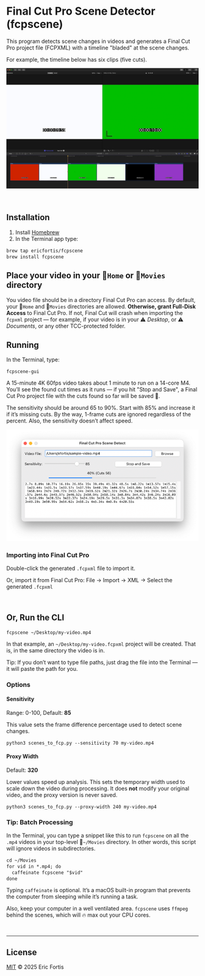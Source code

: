 # Final Cut Pro Scene Detector (fcpscene)

This program detects scene changes in videos and generates a Final Cut
Pro project file (FCPXML) with a timeline "bladed" at the scene changes.

For example, the timeline below has six clips (five cuts).

![](./README-example.jpg)


<br>

## Installation

1. Install [Homebrew](https://brew.sh)
2. In the Terminal app type:

```shell
brew tap ericfortis/fcpscene
brew install fcpscene
```


## Place your video in your 📂`Home` or 📂`Movies` directory
You video file should be in a directory Final Cut Pro can access. By default,
your 📂`Home` and 📂`Movies` directories are allowed. **Otherwise, grant Full-Disk
Access** to Final Cut Pro. If not, Final Cut will crash when importing the
`fcpxml` project &mdash; for example, if your video is in your ⚠️ _Desktop_, or
⚠️ _Documents_, or any other TCC-protected folder.



## Running
In the Terminal, type:

```shell
fcpscene-gui
```

A 15-minute 4K 60fps video takes about 1 minute to run on a 14-core M4. You’ll
see the found cut times as it runs &mdash; if you hit "Stop and Save", a Final
Cut Pro project file with the cuts found so far will be saved 💾.

The sensitivity should be around 65 to 90%. Start with 85% and increase it if
it’s missing cuts. By the way, 1-frame cuts are ignored regardless of the
percent. Also, the sensitivity doesn’t affect speed.


![](README-gui.png)

### Importing into Final Cut Pro
Double-click the generated `.fcpxml` file to import it.

Or, import it from Final Cut Pro: File &rarr; Import &rarr; XML &rarr;  Select the generated `.fcpxml`

<br>



## Or, Run the CLI

```shell
fcpscene ~/Desktop/my-video.mp4
```

In that example, an `~/Desktop/my-video.fcpxml` project will
be created. That is, in the same directory the video is in.

Tip: If you don’t want to type file paths, just drag the
file into the Terminal — it will paste the path for you.


### Options

#### Sensitivity
Range: 0-100, Default: **85**

This value sets the frame difference percentage used to detect scene changes.

```shell
python3 scenes_to_fcp.py --sensitivity 70 my-video.mp4
```

#### Proxy Width
Default: **320**

Lower values speed up analysis. This sets the temporary width
used to scale down the video during processing. It does **not**
modify your original video, and the proxy version is never saved.

```shell
python3 scenes_to_fcp.py --proxy-width 240 my-video.mp4
```

### Tip: Batch Processing

In the Terminal, you can type a snippet like this to run `fcpscene` on all the
`.mp4` videos in your top-level 📂`~/Movies` directory. In other words, this
script will ignore videos in subdirectories.

```shell
cd ~/Movies
for vid in *.mp4; do
  caffeinate fcpscene "$vid"
done
```

Typing `caffeinate` is optional. It’s a macOS built-in program that prevents the
computer from sleeping while it’s running a task.

Also, keep your computer in a well ventilated area. `fcpscene` uses `ffmpeg`
behind the scenes, which will 🔥 max out your CPU cores.


<br>

---


## License

[MIT](LICENSE) © 2025 Eric Fortis
